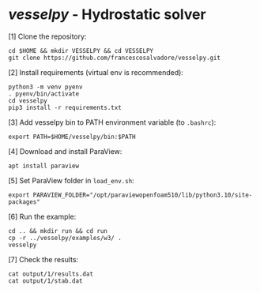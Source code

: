 # *vesselpy* - Hydrostatic solver

[1] Clone the repository:
```
cd $HOME && mkdir VESSELPY && cd VESSELPY
git clone https://github.com/francescosalvadore/vesselpy.git
```

[2] Install requirements (virtual env is recommended):
```
python3 -m venv pyenv
. pyenv/bin/activate
cd vesselpy
pip3 install -r requirements.txt
```

[3] Add vesselpy bin to PATH environment variable (to `.bashrc`):
```
export PATH=$HOME/vesselpy/bin:$PATH
```

[4] Download and install ParaView:
```
apt install paraview
```

[5] Set ParaView folder in `load_env.sh`:
```
export PARAVIEW_FOLDER="/opt/paraviewopenfoam510/lib/python3.10/site-packages"
```

[6] Run the example:
```
cd .. && mkdir run && cd run
cp -r ../vesselpy/examples/w3/ .
vesselpy
```

[7] Check the results:
```
cat output/1/results.dat
cat output/1/stab.dat
```

